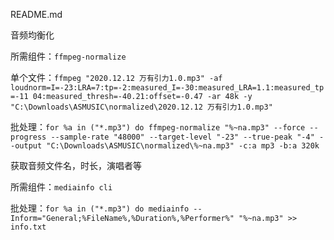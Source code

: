 README.md


音频均衡化



所需组件：```ffmpeg-normalize```



单个文件：```ffmpeg "2020.12.12 万有引力1.0.mp3" -af loudnorm=I=-23:LRA=7:tp=-2:measured_I=-30:measured_LRA=1.1:measured_tp=-11 04:measured_thresh=-40.21:offset=-0.47 -ar 48k -y "C:\Downloads\ASMUSIC\normalized\2020.12.12 万有引力1.0.mp3"```


批处理：```for %a in ("*.mp3") do ffmpeg-normalize "%~na.mp3" --force --progress --sample-rate "48000" --target-level "-23" --true-peak "-4" --output "C:\Downloads\ASMUSIC\normalized\%~na.mp3" -c:a mp3 -b:a 320k```



获取音频文件名，时长，演唱者等



所需组件：```mediainfo cli```



批处理：```for %a in ("*.mp3") do mediainfo --Inform="General;%FileName%,%Duration%,%Performer%" "%~na.mp3" >> info.txt```


